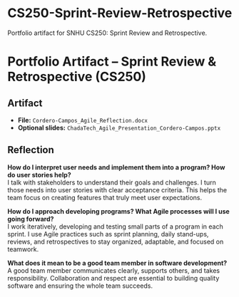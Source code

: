 # CS250-Sprint-Review-Retrospective
Portfolio artifact for SNHU CS250: Sprint Review and Retrospective.
# Portfolio Artifact – Sprint Review & Retrospective (CS250)

## Artifact
- **File:** `Cordero-Campos_Agile_Reflection.docx`
- **Optional slides:** `ChadaTech_Agile_Presentation_Cordero-Campos.pptx`

## Reflection

**How do I interpret user needs and implement them into a program? How do user stories help?**  
I talk with stakeholders to understand their goals and challenges. I turn those needs into user stories with clear acceptance criteria. This helps the team focus on creating features that truly meet user expectations.

**How do I approach developing programs? What Agile processes will I use going forward?**  
I work iteratively, developing and testing small parts of a program in each sprint. I use Agile practices such as sprint planning, daily stand-ups, reviews, and retrospectives to stay organized, adaptable, and focused on teamwork.

**What does it mean to be a good team member in software development?**  
A good team member communicates clearly, supports others, and takes responsibility. Collaboration and respect are essential to building quality software and ensuring the whole team succeeds.
